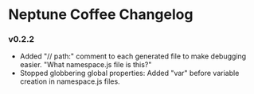 # Neptune Coffee Changelog

### v0.2.2

* Added "// path:" comment to each generated file to make debugging easier. "What namespace.js file is this?"
* Stopped globbering global properties: Added "var" before variable creation in namespace.js files.
